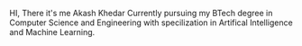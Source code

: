 HI, There it's me Akash Khedar
Currently pursuing my BTech degree in Computer Science and Engineering with specilization in Artifical Intelligence and Machine Learning.
